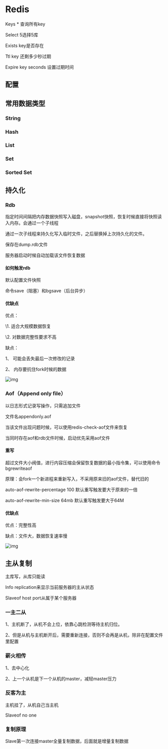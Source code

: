 # Redis

Keys * 查询所有key

Select 5选择5库

Exists key是否存在

Ttl key 还剩多少秒过期

Expire key seconds 设置过期时间

 

## 配置

 

## 常用数据类型

### String

 

### Hash

### List

### Set

### Sorted Set

 

 

## 持久化

### Rdb

指定时间间隔把内存数据快照写入磁盘，snapshot快照，恢复时候直接将快照读入内存。会通过一个子线程

 

通过一次子线程来持久化写入临时文件，之后替换掉上次持久化的文件。

 

 

保存在dump.rdb文件

 

服务器启动时候自动加载该文件恢复数据

 

 

#### 如何触发rdb

默认配置文件快照

命令save（阻塞）和bgsave（后台异步）

 

#### 优缺点

优点：

\1.      适合大规模数据恢复

\2.      对数据完整性要求不高

 

缺点：

1、 可能会丢失最后一次修改的记录

2、 内存要抗住fork时候的数据

 

 

 

![img](file:///C:\Users\ASUS\AppData\Local\Temp\msohtmlclip1\01\clip_image002.jpg)

 

### Aof（Append only file）

以日志形式记录写操作，只需追加文件

 

 

文件名appendonly.aof

当该文件出现问题时候，可以使用redis-check-aof文件来恢复

 

当同时存在aof和rdb文件时候，启动优先采用aof文件

 

 

#### 重写

超过文件大小阀值，进行内容压缩会保留恢复数据的最小指令集，可以使用命令bgrewriteaof

 

原理：会fork一个新进程来重新写入，不采用原来旧的aof文件，替代旧的

 

auto-aof-rewrite-percentage 100 默认重写触发要大于原来的一倍

auto-aof-rewrite-min-size 64mb   默认重写触发要大于64M

 

#### 优缺点

优点：完整性高

缺点：文件大，数据恢复速率慢

 

![img](file:///C:\Users\ASUS\AppData\Local\Temp\msohtmlclip1\01\clip_image004.jpg)

 

## 主从复制

主库写，从库只能读

 

Info replication来显示当前服务器的主从状态

Slaveof host port从属于某个服务器

 

 

### 一主二从

1、主机断了，从机不会上位，依靠心跳检测等待主机归位。

2、但是从机与主机断开后，需要重新连接，否则不会再是从机，除非在配置文件里配置

 

### 薪火相传

1、去中心化

2、上一个从机是下一个从机的master，减轻master压力

 

### 反客为主

主机挂了，从机自己当主机

Slaveof no one

 

### 复制原理

Slave第一次连接master全量复制数据，后面就是增量复制数据

 

 

 

 

 

 